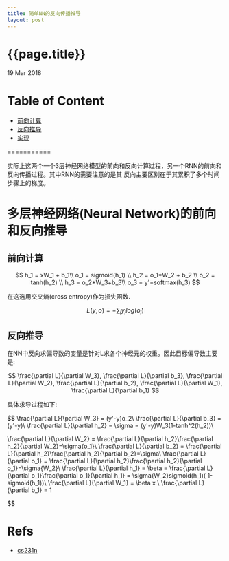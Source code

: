 ```yaml
---
title: 简单NN的反向传播推导
layout: post
---
```


{{page.title}}
=============

<p class="meta">19 Mar 2018</p>

Table of Content
=================
   * [前向计算](#前向计算)
   * [反向推导](#反向推导)                             
   * [实现](https://github.com/haiy/rush_in_dl/blob/master/nn.py)                         
                            
                      
===========
               

实际上这两个一个3层神经网络模型的前向和反向计算过程，另一个RNN的前向和反向传播过程。其中RNN的需要注意的是其
反向主要区别在于其累积了多个时间步骤上的梯度。

# 多层神经网络(Neural Network)的前向和反向推导     

## 前向计算

$$
h_1 = xW_1 + b_1\\
o_1 = sigmoid(h_1) \\
h_2 = o_1*W_2 + b_2 \\
o_2 = tanh(h_2) \\
h_3 = o_2*W_3+b_3\\
o_3 = y'=softmax(h_3)
$$

在这选用交叉熵(cross entropy)作为损失函数.

$$
L(y,o) = - \sum_i y_i log(o_i)
$$


## 反向推导

在NN中反向求偏导数的变量是针对L求各个神经元的权重。因此目标偏导数主要是:

$$
\frac{\partial L}{\partial W_3},
\frac{\partial L}{\partial b_3},
 \frac{\partial L}{\partial W_2},
 \frac{\partial L}{\partial b_2},
  \frac{\partial L}{\partial W_1},
 \frac{\partial L}{\partial b_1}
$$

具体求导过程如下:

$$
\frac{\partial L}{\partial W_3} = (y'-y)o_2\\
\frac{\partial L}{\partial b_3} = (y'-y)\\
\frac{\partial L}{\partial h_2} = \sigma = (y'-y)W_3(1-tanh^2(h_2))\\

\frac{\partial L}{\partial W_2} = \frac{\partial L}{\partial h_2}\frac{\partial h_2}{\partial W_2}=\sigma{o_1}\\
\frac{\partial L}{\partial b_2} = \frac{\partial L}{\partial h_2}\frac{\partial h_2}{\partial b_2}=\sigma\\
\frac{\partial L}{\partial o_1} = \frac{\partial L}{\partial h_2}\frac{\partial h_2}{\partial o_1}=\sigma{W_2}\\
\frac{\partial L}{\partial h_1} = \beta = \frac{\partial L}{\partial o_1}\frac{\partial o_1}{\partial h_1} = \sigma{W_2}sigmoid(h_1)( 1-sigmoid(h_1))\\
\frac{\partial L}{\partial W_1} = \beta x \\
\frac{\partial L}{\partial b_1} = 1 

$$


# Refs
    
   - [cs231n](http://cs231n.github.io/optimization-2/)  